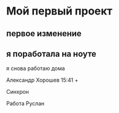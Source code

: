 # Мой первый проект

## первое изменение

## я поработала на ноуте

я снова работаю дома

Александр Хорошев 15:41 +

Синхрон

Работа Руслан

